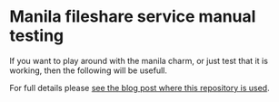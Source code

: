 # Manila fileshare service manual testing

If you want to play around with the manila charm, or just test that it is
working, then the following will be usefull.

For full details please [see the blog post where this repository is used](http://blog.ajkavanagh.me/2016/11/26/manila-fileshare-1).

